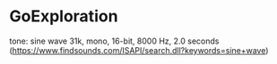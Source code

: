 # GoExploration

tone: sine wave
31k, mono, 16-bit, 8000 Hz, 2.0 seconds (https://www.findsounds.com/ISAPI/search.dll?keywords=sine+wave)
